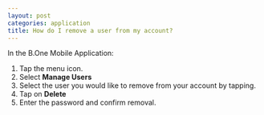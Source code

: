 ```yaml
---
layout: post
categories: application
title: How do I remove a user from my account?
---
```


In the B.One Mobile Application:

1. Tap the menu icon.
2. Select **Manage Users**
3. Select the user you would like to remove from your account by tapping.
4. Tap on **Delete**
5. Enter the password and confirm removal.